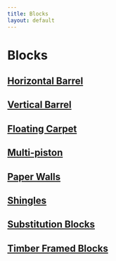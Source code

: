 ```yaml
---
title: Blocks
layout: default
---
```

# Blocks

## [Horizontal Barrel](../../source/items/barrel_horizontal)

## [Vertical Barrel](../../source/items/barrel_vertical)

## [Floating Carpet](../../source/items/floatingcarpet)

## [Multi-piston](../../source/items/multipiston)

## [Paper Walls](../../source/items/paperwalls)

## [Shingles](../../source/items/shingles)

## [Substitution Blocks](../../source/items/substitutionblocks)

## [Timber Framed Blocks](../../source/items/timberframes)
